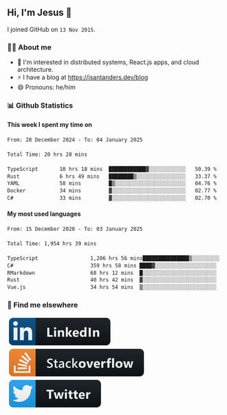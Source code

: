 ## Hi, I'm Jesus 👋

I joined GitHub on `13 Nov 2015`.

<!-- Talking about you -->

### 👨‍💻 About me

- 👦 I'm interested in distributed systems, React.js apps, and cloud architecture.
- ⚡️ I have a blog at <https://jsantanders.dev/blog>
- 😄 Pronouns: he/him

### 📊 Github Statistics

#### This week I spent my time on

<!--START_SECTION:weekly-->

```txt
From: 28 December 2024 - To: 04 January 2025

Total Time: 20 hrs 28 mins

TypeScript       10 hrs 18 mins  ████████████▓░░░░░░░░░░░░   50.39 %
Rust             6 hrs 49 mins   ████████▒░░░░░░░░░░░░░░░░   33.37 %
YAML             58 mins         █▒░░░░░░░░░░░░░░░░░░░░░░░   04.76 %
Docker           34 mins         ▓░░░░░░░░░░░░░░░░░░░░░░░░   02.77 %
C#               33 mins         ▓░░░░░░░░░░░░░░░░░░░░░░░░   02.70 %
```

<!--END_SECTION:weekly-->

#### My most used languages

<!--START_SECTION:alltime-->

```txt
From: 15 December 2020 - To: 03 January 2025

Total Time: 1,954 hrs 39 mins

TypeScript                 1,206 hrs 56 mins███████████████▒░░░░░░░░░   61.75 %
C#                         359 hrs 58 mins ████▓░░░░░░░░░░░░░░░░░░░░   18.42 %
RMarkdown                  68 hrs 12 mins  █░░░░░░░░░░░░░░░░░░░░░░░░   03.49 %
Rust                       40 hrs 42 mins  ▓░░░░░░░░░░░░░░░░░░░░░░░░   02.08 %
Vue.js                     34 hrs 54 mins  ▒░░░░░░░░░░░░░░░░░░░░░░░░   01.79 %
```

<!--END_SECTION:alltime-->

### 📢 Find me elsewhere

<p>
  <a target="_blank" href="https://linkedin.com/in/jsantanders">
    <img src="https://github.com/jsantanders/jsantanders/blob/master/img/linkedin.svg" alt="LinkedIn" style="vertical-align:top; margin:4px">
  </a>
  
  <a target="_blank" href="https://stackoverflow.com/users/7318331/jesus-santander">
    <img src="https://github.com/jsantanders/jsantanders/blob/master/img/stackoverflow.svg" alt="StackOverflow" style="vertical-align:top; margin:4px">
  </a>
  
  <a target="_blank" href="http://twitter.com/jsantanders">
    <img src="https://github.com/jsantanders/jsantanders/blob/master/img/twitter.svg" alt="Twitter" style="vertical-align:top; margin:4px">
  </a>
</p>
